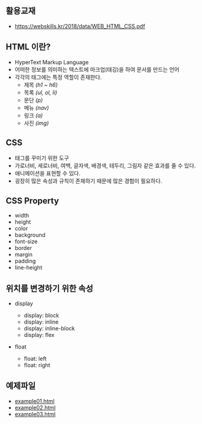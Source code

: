 ## 활용교재

- https://webskills.kr/2018/data/WEB_HTML_CSS.pdf

## HTML 이란?

- HyperText Markup Language
- 어떠한 정보를 의미하는 텍스트에 마크업(태깅)을 하여 문서를 만드는 언어
- 각각의 태그에는 특정 역할이 존재한다.
  - 제목 _(h1 ~ h6)_
  - 목록 _(ul, ol, li)_
  - 문단 _(p)_
  - 메뉴 _(nav)_
  - 링크 _(a)_
  - 사진 _(img)_

## CSS 

- 태그를 꾸미기 위한 도구
- 가로너비, 세로너비, 여백, 글자색, 배경색, 테두리, 그림자 같은 효과를 줄 수 있다.
- 애니메이션을 표현할 수 있다.
- 굉장히 많은 속성과 규칙이 존재하기 때문에 많은 경험이 필요하다.

## CSS Property

- width
- height
- color
- background
- font-size
- border
- margin
- padding
- line-height

## 위치를 변경하기 위한 속성

- display
  - display: block
  - display: inline
  - display: inline-block
  - display: flex
    
- float
  - float: left
  - float: right

## 예제파일

- [example01.html](./example01.html)
- [example02.html](./example02.html)
- [example03.html](./example03.html)